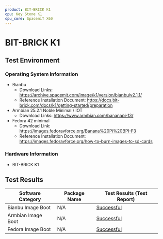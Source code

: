 ```yaml
---
product: BIT-BRICK K1
cpu: Key Stone K1
cpu_core: SpacemiT X60
---
```


# BIT-BRICK K1

## Test Environment

### Operating System Information

- Bianbu
    - Download Links: https://archive.spacemit.com/image/k1/version/bianbu/v2.1.1/
    - Reference Installation Document: https://docs.bit-brick.com/docs/k1/getting-started/preparation
- Armbian 25.2.1 Noble Minimal / IOT
    - Download Links: https://www.armbian.com/bananapi-f3/
- Fedora 42 minimal
    - Download Link: https://images.fedoravforce.org/Banana%20Pi%20BPI-F3
    - Reference Installation Document: https://images.fedoravforce.org/how-to-burn-images-to-sd-cards

### Hardware Information

- BIT-BRICK K1

## Test Results

| Software Category  | Package Name | Test Results (Test Report) |
|--------------------|--------------|----------------------------|
| Bianbu Image Boot  | N/A          | [Successful][Bianbu]       |
| Armbian Image Boot | N/A          | [Successful][armbian]      |
| Fedora Image Boot  | N/A          | [Successful][fedora]       |

[Bianbu]: ./Bianbu/README.md
[armbian]: ./Armbian/README.md
[fedora]: ./Fedora/README.md
